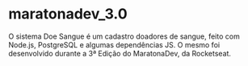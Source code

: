# maratonadev_3.0
O sistema Doe Sangue é um cadastro doadores de sangue, feito com Node.js, PostgreSQL e algumas dependências JS. O mesmo foi desenvolvido durante a 3ª Edição do MaratonaDev, da Rocketseat.
